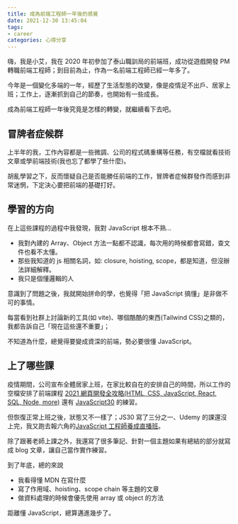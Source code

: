 ```yaml
---
title: 成為前端工程師一年後的感覺
date: 2021-12-30 13:45:04
tags:
- career
categories: 心得分享
---
```


嗨，我是小艾，我在 2020 年初參加了泰山職訓局的前端班，成功從遊戲開發 PM 轉職前端工程師；到目前為止，作為一名前端工程師已經一年多了。

今年是一個變化多端的一年，經歷了生活型態的改變，像是疫情足不出戶、居家上班；工作上，逐漸抓到自己的節奏，也開始有一些成長。

成為前端工程師一年後究竟是怎樣的轉變，就繼續看下去吧。

<!-- more -->

## 冒牌者症候群

上半年的我，工作內容都是一些微調、公司的程式碼重構等任務，有空檔就看技術文章或學前端技術(我也忘了都學了些什麼)。

胡亂學習之下，反而懷疑自己是否能勝任前端的工作，冒牌者症候群發作而感到非常迷惘，下定決心要把前端的基礎打好。

## 學習的方向

在上這些課程的過程中我發現，我對 JavaScript 根本不熟...

- 我對內建的 Array、Object 方法一點都不認識，每次用的時候都會寫錯，查文件也看不太懂。
- 那些我知道的 js 相關名詞，如: closure, hoisting, scope，都是知道，但沒辦法詳細解釋。
- 我只是個懂邏輯的人

意識到了問題之後，我就開始拼命的學，也覺得「把 JavaScript 搞懂」是非做不可的事情。

每當看到社群上討論新的工具(如 vite)、哪個酷酷的東西(Tailwind CSS)之類的，我都告訴自己「現在這些還不重要」；

不知道為什麼，總覺得要變成資深的前端，勢必要很懂 JavaScript。

## 上了哪些課

疫情期間，公司宣布全體居家上班，在家比較自在的安排自己的時間，所以工作的空檔安排了前端課程 [2021 網頁開發全攻略(HTML, CSS, JavaScript, React, SQL, Node, more)](https://www.udemy.com/course/html5-css3-z/) 還有 [JavaScript30](https://javascript30.com/) 的練習。

但恢復正常上班之後，狀態又不一樣了；JS30 寫了三分之一、Udemy 的課還沒上完，我又跑去報六角的[JavaScript 工程師養成直播班](https://www.hexschool.com/courses/js-training.html)。

除了跟著老師上課之外，我還寫了很多筆記、針對一個主題如果有總結的部分就寫成 blog 文章，讓自己當作實作練習。

到了年底，總的來說

- 我看得懂 MDN 在寫什麼
- 寫了作用域、hoisting、scope chain 等主題的文章
- 做資料處理的時候會優先使用 array 或 object 的方法

距離懂 JavaScript，總算邁進幾步了。
